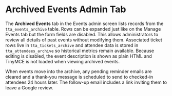 # Archived Events Admin Tab

The **Archived Events** tab in the Events admin screen lists records from the
`tta_events_archive` table. Rows can be expanded just like on the Manage Events
tab but the form fields are disabled. This allows administrators to review all
details of past events without modifying them. Associated ticket rows live in
`tta_tickets_archive` and attendee data is stored in `tta_attendees_archive` so
historical metrics remain available. Because editing is disabled, the event
description is shown as plain HTML and TinyMCE is not loaded when viewing
archived events.

When events move into the archive, any pending reminder emails are cleared and a
thank-you message is scheduled to send to checked-in attendees 24 hours later.
The follow-up email includes a link inviting them to leave a Google review.
